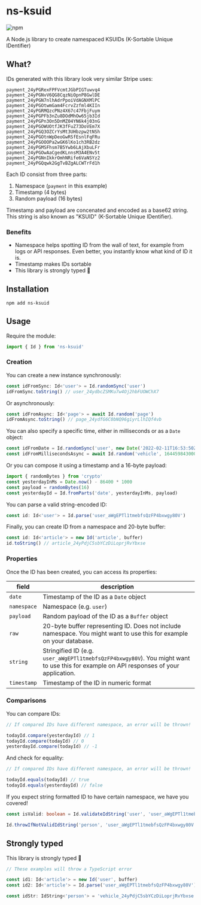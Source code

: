 # ns-ksuid

![npm](https://img.shields.io/npm/v/ns-ksuid)

A Node.js library to create namespaced KSUIDs (K-Sortable Unique IDentifier)

## What?

IDs generated with this library look very similar Stripe uses:

```
payment_24yPGRexFPFVcmtJGbPIGTuwvq4
payment_24yPGNvV6QG8CqzNiOpnP8GwlDE
payment_24yPGN7nlhAdrPpoiVdAGNXMlPC
payment_24yPGOtwmGam4FcrvZzfml4KIIn
payment_24yPGRMQzcPNz4X67c47FbjFuym
payment_24yPGPFb3nZu8DOdMhOw65jb3Id
payment_24yPGPn3On5DnMZ04YN6k4j03nG
payment_24yPGOWUOtfJK3fFuZ73DoVEm7X
payment_24yPGQ3OZCrYsMt3UHbzpw2tNSh
payment_24yPGOtnWpDeoGwRSfEsnlFqFRu
payment_24yPGOOOPa2wGK6lKo1ch3RB2dz
payment_24yPGMSFhsm7B5Ywb6LAjXbuLFr
payment_24yPGOwAaCgedKLnnsM3A4ENv5t
payment_24yPGNnIkkrOmhNRife6VaNSYz2
payment_24yPGQqwk2GgTvBZgALCWTrFd1h
```

Each ID consist from three parts:
1. Namespace (`payment` in this example)
2. Timestamp (4 bytes)
3. Random payload (16 bytes)

Timestamp and payload are concenated and encoded as a base62 string. This string is also known as "KSUID" (K-Sortable Unique IDentifier).

### Benefits

* Namespace helps spotting ID from the wall of text, for example from logs or API responses. Even better, you instantly know what kind of ID it is.
* Timestamp makes IDs sortable
* This library is strongly typed 💪

## Installation

```console
npm add ns-ksuid
```

## Usage

Require the module:

```typescript
import { Id } from 'ns-ksuid'
```

### Creation

You can create a new instance synchronously:

```typescript
const idFromSync: Id<'user'> = Id.randomSync('user')
idFromSync.toString() // user_24ydbcZSMKu7w4Oj2hbFUOWChX7
```

Or asynchronously:

```typescript
const idFromAsync: Id<'page'> = await Id.random('page')
idFromAsync.toString() // page_24ydfG6C0bNQ96giyrLlhIQf4vb
```

You can also specify a specific time, either in milliseconds or as a `Date` object:

```typescript
const idFromDate = Id.randomSync('user', new Date('2022-02-11T16:53:50Z'))
const idFromMillisecondsAsync = await Id.random('vehicle', 1644598430000)
```

Or you can compose it using a timestamp and a 16-byte payload:

```typescript
import { randomBytes } from 'crypto'
const yesterdayInMs = Date.now() - 86400 * 1000
const payload = randomBytes(16)
const yesterdayId = Id.fromParts('date', yesterdayInMs, payload)
```

You can parse a valid string-encoded ID:

```typescript
const id: Id<'user'> = Id.parse('user_aWgEPTl1tmebfsQzFP4bxwgy80V')
```

Finally, you can create ID from a namespace and 20-byte buffer:

```typescript
const id: Id<'article'> = new Id('article', buffer)
id.toString() // article_24yPdjC5sbYCzDiLoprjRvYbxse
```

### Properties

Once the ID has been created, you can access its properties:

| field       | description                                                                                                                            |
| ----------- | -------------------------------------------------------------------------------------------------------------------------------------- |
| `date`      | Timestamp of the ID as a `Date` object                                                                                                 |
| `namespace` | Namespace (e.g. `user`)                                                                                                                |
| `payload`   | Random payload of the ID as a `Buffer` object                                                                                          |
| `raw`       | 20-byte buffer representing ID. Does not include namespace. You might want to use this for example on your database.                   |
| `string`    | Stringified ID (e.g. `user_aWgEPTl1tmebfsQzFP4bxwgy80V`). You might want to use this for example on API responses of your application. |
| `timestamp` | Timestamp of the ID in numeric format                                                                                                  |

### Comparisons

You can compare IDs:

```typescript
// If compared IDs have different namespace, an error will be thrown!

todayId.compare(yesterdayId) // 1
todayId.compare(todayId) // 0
yesterdayId.compare(todayId) // -1
```

And check for equality:

```typescript
// If compared IDs have different namespace, an error will be thrown!

todayId.equals(todayId) // true
todayId.equals(yesterdayId) // false
```

If you expect string formatted ID to have certain namespace, we have you covered!

```typescript
const isValid: boolean = Id.validateIdString('user', 'user_aWgEPTl1tmebfsQzFP4bxwgy80V');

Id.throwIfNotValidIdString('person', 'user_aWgEPTl1tmebfsQzFP4bxwgy80V') // Will throw TypeError
```

## Strongly typed

This library is strongly typed 💪 

```typescript
// These examples will throw a TypeScript error

const id1: Id<'article'> = new Id('user', buffer)
const id2: Id<'article'> = Id.parse('user_aWgEPTl1tmebfsQzFP4bxwgy80V')

const idStr: IdString<'person'> = 'vehicle_24yPdjC5sbYCzDiLoprjRvYbxse'
```
